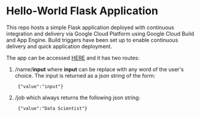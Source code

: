 # Hello-World Flask Application

This repo hosts a simple Flask application deployed with continuous integration and delivery via Google Cloud Platform using Google Cloud Build and App Engine. Build triggers have been set up to enable continuous delivery and quick application deployment.

The app can be accessed [HERE](!https://flask-gcp-304218.uc.r.appspot.com/) and it has two routes:

1. /name/**input** where **input** can be replace with any word of the user's choice. The input is returned as a json string of the form:

        {"value":"input"}

2. /job which always returns the following json string:

        {"value":"Data Scientist"}